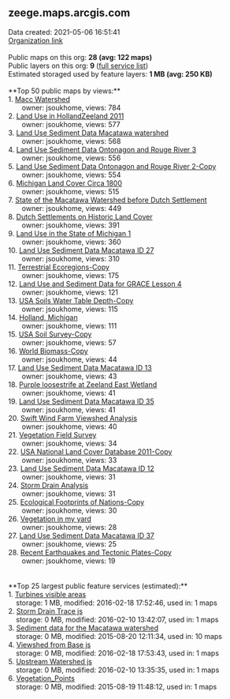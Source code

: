 <h2>zeege.maps.arcgis.com</h2> Data created: 2021-05-06 16:51:41 <br /><a target='new' href='https://zeege.maps.arcgis.com'>Organization link</a><br /><br />Public maps on this org: <b>28 (avg: 122 maps)</b><br />Public layers on this org: <b>9 </b>(<a target='new' href='https://services.arcgis.com/0FNv1sSmZ5iFaOeU/ArcGIS/rest/services'>full service list</a>)<br />Estimated storaged used by feature layers: <b>1 MB (avg: 250 KB)</b><br /><br />**Top 50 public maps by views:**<br />  1. <a target='new' href='https://www.arcgis.com/home/item.html?id=84df264c6d68421fa3f1dbcd5b948f84'>Macc Watershed</a> <br />  &nbsp;&nbsp;&nbsp;&nbsp; &nbsp;&nbsp;owner: jsoukhome, views: 784<br />  2. <a target='new' href='https://www.arcgis.com/home/item.html?id=fede89dabefd4ba9b3424454861a2c7f'>Land Use in HollandZeeland 2011</a> <br />  &nbsp;&nbsp;&nbsp;&nbsp; &nbsp;&nbsp;owner: jsoukhome, views: 577<br />  3. <a target='new' href='https://www.arcgis.com/home/item.html?id=083974461df84cad9a4601f5124ce9f7'>Land Use Sediment Data Macatawa watershed</a> <br />  &nbsp;&nbsp;&nbsp;&nbsp; &nbsp;&nbsp;owner: jsoukhome, views: 568<br />  4. <a target='new' href='https://www.arcgis.com/home/item.html?id=9ac86b15ff4e4dae9e125ff3bc348510'>Land Use Sediment Data Ontonagon and Rouge River 3</a> <br />  &nbsp;&nbsp;&nbsp;&nbsp; &nbsp;&nbsp;owner: jsoukhome, views: 556<br />  5. <a target='new' href='https://www.arcgis.com/home/item.html?id=0113e39331ca495e8e08695a0b0ad925'>Land Use Sediment Data Ontonagon and Rouge River 2-Copy</a> <br />  &nbsp;&nbsp;&nbsp;&nbsp; &nbsp;&nbsp;owner: jsoukhome, views: 554<br />  6. <a target='new' href='https://www.arcgis.com/home/item.html?id=a9d185e2ef1240c2aa882013d7248091'>Michigan Land Cover Circa 1800</a> <br />  &nbsp;&nbsp;&nbsp;&nbsp; &nbsp;&nbsp;owner: jsoukhome, views: 515<br />  7. <a target='new' href='https://www.arcgis.com/home/item.html?id=1aebea0cd35c41be92192bf1d27c2dfd'>State of the Macatawa Watershed before Dutch Settlement</a> <br />  &nbsp;&nbsp;&nbsp;&nbsp; &nbsp;&nbsp;owner: jsoukhome, views: 449<br />  8. <a target='new' href='https://www.arcgis.com/home/item.html?id=d9f2a3705eac4cf19e58a9c08f046264'>Dutch Settlements on Historic Land Cover</a> <br />  &nbsp;&nbsp;&nbsp;&nbsp; &nbsp;&nbsp;owner: jsoukhome, views: 391<br />  9. <a target='new' href='https://www.arcgis.com/home/item.html?id=0d7b09f19e6d4337aa5fb2e37404e48a'>Land Use in the State of Michigan 1</a> <br />  &nbsp;&nbsp;&nbsp;&nbsp; &nbsp;&nbsp;owner: jsoukhome, views: 360<br />  10. <a target='new' href='https://www.arcgis.com/home/item.html?id=99d62ca0b1bf4809b88f159adc3f7f53'>Land Use Sediment Data Macatawa ID 27</a> <br />  &nbsp;&nbsp;&nbsp;&nbsp; &nbsp;&nbsp;owner: jsoukhome, views: 310<br />  11. <a target='new' href='https://www.arcgis.com/home/item.html?id=b0167378f0cf4649b10a3cb27e3716b1'>Terrestrial Ecoregions-Copy</a> <br />  &nbsp;&nbsp;&nbsp;&nbsp; &nbsp;&nbsp;owner: jsoukhome, views: 175<br />  12. <a target='new' href='https://www.arcgis.com/home/item.html?id=cbafc9160fd9452cb97031b31e96d490'>Land Use and Sediment Data for GRACE Lesson 4</a> <br />  &nbsp;&nbsp;&nbsp;&nbsp; &nbsp;&nbsp;owner: jsoukhome, views: 121<br />  13. <a target='new' href='https://www.arcgis.com/home/item.html?id=5f3869d86e4c482f82c021d9f54badef'>USA Soils Water Table Depth-Copy</a> <br />  &nbsp;&nbsp;&nbsp;&nbsp; &nbsp;&nbsp;owner: jsoukhome, views: 115<br />  14. <a target='new' href='https://www.arcgis.com/home/item.html?id=bf42a010f4534ab4b12a97be64efce1a'>Holland, Michigan</a> <br />  &nbsp;&nbsp;&nbsp;&nbsp; &nbsp;&nbsp;owner: jsoukhome, views: 111<br />  15. <a target='new' href='https://www.arcgis.com/home/item.html?id=ea2aedcda14b429d8053ddf7f7e29d85'>USA Soil Survey-Copy</a> <br />  &nbsp;&nbsp;&nbsp;&nbsp; &nbsp;&nbsp;owner: jsoukhome, views: 57<br />  16. <a target='new' href='https://www.arcgis.com/home/item.html?id=feff5026d6fe43658b964ac0a7246034'>World Biomass-Copy</a> <br />  &nbsp;&nbsp;&nbsp;&nbsp; &nbsp;&nbsp;owner: jsoukhome, views: 44<br />  17. <a target='new' href='https://www.arcgis.com/home/item.html?id=c7d43e0510ab469a8215f9f6502c03d8'>Land Use Sediment Data Macatawa ID 13</a> <br />  &nbsp;&nbsp;&nbsp;&nbsp; &nbsp;&nbsp;owner: jsoukhome, views: 43<br />  18. <a target='new' href='https://www.arcgis.com/home/item.html?id=01c0a1a137fb4c0bb2f01c79a1abd4d8'>Purple loosestrife at Zeeland East Wetland</a> <br />  &nbsp;&nbsp;&nbsp;&nbsp; &nbsp;&nbsp;owner: jsoukhome, views: 41<br />  19. <a target='new' href='https://www.arcgis.com/home/item.html?id=5c4b830b25c94df99ce0ad6b352f27f1'>Land Use Sediment Data Macatawa ID 35</a> <br />  &nbsp;&nbsp;&nbsp;&nbsp; &nbsp;&nbsp;owner: jsoukhome, views: 41<br />  20. <a target='new' href='https://www.arcgis.com/home/item.html?id=874a5a2a70224f1eb76357a8020ce90f'>Swift Wind Farm Viewshed Analysis</a> <br />  &nbsp;&nbsp;&nbsp;&nbsp; &nbsp;&nbsp;owner: jsoukhome, views: 40<br />  21. <a target='new' href='https://www.arcgis.com/home/item.html?id=8e811ddf69264972850b78e35fc39759'>Vegetation Field Survey</a> <br />  &nbsp;&nbsp;&nbsp;&nbsp; &nbsp;&nbsp;owner: jsoukhome, views: 34<br />  22. <a target='new' href='https://www.arcgis.com/home/item.html?id=084f70df189d49bcbd8f43e62237100b'>USA National Land Cover Database 2011-Copy</a> <br />  &nbsp;&nbsp;&nbsp;&nbsp; &nbsp;&nbsp;owner: jsoukhome, views: 33<br />  23. <a target='new' href='https://www.arcgis.com/home/item.html?id=775c5dc7730449ad95c09dd676782816'>Land Use Sediment Data Macatawa ID 12</a> <br />  &nbsp;&nbsp;&nbsp;&nbsp; &nbsp;&nbsp;owner: jsoukhome, views: 31<br />  24. <a target='new' href='https://www.arcgis.com/home/item.html?id=85c0bfe8a10c4bc5904591e1a60956f9'>Storm Drain Analysis</a> <br />  &nbsp;&nbsp;&nbsp;&nbsp; &nbsp;&nbsp;owner: jsoukhome, views: 31<br />  25. <a target='new' href='https://www.arcgis.com/home/item.html?id=51ce2bd2e70249399aa7bac91cfe247e'>Ecological Footprints of Nations-Copy</a> <br />  &nbsp;&nbsp;&nbsp;&nbsp; &nbsp;&nbsp;owner: jsoukhome, views: 30<br />  26. <a target='new' href='https://www.arcgis.com/home/item.html?id=f7cfe9ab42fc4161846a04cc10591439'>Vegetation in my yard</a> <br />  &nbsp;&nbsp;&nbsp;&nbsp; &nbsp;&nbsp;owner: jsoukhome, views: 28<br />  27. <a target='new' href='https://www.arcgis.com/home/item.html?id=c60d404e8ab745e1a6e4451dcc3d2728'>Land Use Sediment Data Macatawa ID 37</a> <br />  &nbsp;&nbsp;&nbsp;&nbsp; &nbsp;&nbsp;owner: jsoukhome, views: 25<br />  28. <a target='new' href='https://www.arcgis.com/home/item.html?id=61ec18eafc064557b3c82a1cae07c9c7'>Recent Earthquakes and Tectonic Plates-Copy</a> <br />  &nbsp;&nbsp;&nbsp;&nbsp; &nbsp;&nbsp;owner: jsoukhome, views: 19<br /><br /><br />**Top 25 largest public feature services (estimated):**<br /> 1. <a target='new' href='https://www.arcgis.com/home/item.html?id=5978c9adac99482ea12f85dcd47f07a0'>Turbines visible areas</a><br /> &nbsp;&nbsp;&nbsp;&nbsp;storage: 1 MB, modified: 2016-02-18 17:52:46,  used in: 1 maps<br /> 2. <a target='new' href='https://www.arcgis.com/home/item.html?id=2f4eddaff0c1461bbf5b185678671cb4'>Storm Drain Trace js</a><br /> &nbsp;&nbsp;&nbsp;&nbsp;storage: 0 MB, modified: 2016-02-10 13:42:07,  used in: 1 maps<br /> 3. <a target='new' href='https://www.arcgis.com/home/item.html?id=571a379038394bf29e77a965098d0573'>Sediment data for the Macatawa watershed</a><br /> &nbsp;&nbsp;&nbsp;&nbsp;storage: 0 MB, modified: 2015-08-20 12:11:34,  used in: 10 maps<br /> 4. <a target='new' href='https://www.arcgis.com/home/item.html?id=2b7329ae59904ca18afbad8bc4403b3a'>Viewshed from Base js</a><br /> &nbsp;&nbsp;&nbsp;&nbsp;storage: 0 MB, modified: 2016-02-18 17:53:43,  used in: 1 maps<br /> 5. <a target='new' href='https://www.arcgis.com/home/item.html?id=4551e3df29fd4b1680a95f0f70c1da8b'>Upstream Watershed js</a><br /> &nbsp;&nbsp;&nbsp;&nbsp;storage: 0 MB, modified: 2016-02-10 13:35:35,  used in: 1 maps<br /> 6. <a target='new' href='https://www.arcgis.com/home/item.html?id=a92db445adae4bc3aea4d3cc2d29504d'>Vegetation_Points</a><br /> &nbsp;&nbsp;&nbsp;&nbsp;storage: 0 MB, modified: 2015-08-19 11:48:12,  used in: 1 maps<br />